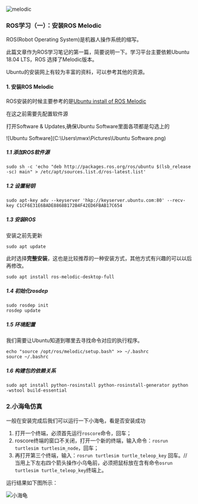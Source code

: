 ![melodic](http://wiki.ros.org/melodic?action=AttachFile&do=get&target=melodic.jpg)

### ROS学习（一）：安装ROS Melodic

ROS(Robot Operating System)是机器人操作系统的缩写。

此篇文章作为ROS学习笔记的第一篇，简要说明一下。学习平台主要依赖Ubuntu 18.04 LTS，ROS 选择了Melodic版本。

Ubuntu的安装网上有较为丰富的资料，可以参考其他的资源。

#### 1. 安装ROS Melodic

ROS安装的时候主要参考的是[Ubuntu install of ROS Melodic ](http://wiki.ros.org/melodic/Installation/Ubuntu)

在这之前需要先配置软件源

打开Software & Updates,确保Ubuntu Software里面各项都是勾选上的

![Ubuntu Software](C:\Users\mwx\Pictures\Ubuntu Software.png)

##### 1.1 添加ROS软件源

```shell
sudo sh -c 'echo "deb http://packages.ros.org/ros/ubuntu $(lsb_release -sc) main" > /etc/apt/sources.list.d/ros-latest.list'
```

##### 1.2 设置秘钥

```shell
sudo apt-key adv --keyserver 'hkp://keyserver.ubuntu.com:80' --recv-key C1CF6E31E6BADE8868B172B4F42ED6FBAB17C654
```

##### 1.3 安装ROS

安装之前先更新

```shell
sudo apt update
```

此时选择**完整安装**，这也是比较推荐的一种安装方式，其他方式有兴趣的可以以后再修改。

```shell
sudo apt install ros-melodic-desktop-full
```

##### 1.4 初始化rosdep

```shell
sudo rosdep init
rosdep update
```

##### 1.5 环境配置

我们需要让Ubuntu知道到哪里去寻找命令对应的执行程序。

```shell
echo "source /opt/ros/melodic/setup.bash" >> ~/.bashrc
source ~/.bashrc
```

##### 1.6 构建包的依赖关系

```shell
sudo apt install python-rosinstall python-rosinstall-generator python -wstool build-essential
```

### 2.小海龟仿真

一般在安装完成后我们可以运行一下小海龟，看是否安装成功

1. 打开一个终端，必须首先运行`roscore`命令，回车；
2. roscore终端的窗口不关闭，打开一个新的终端，输入命令：`rosrun turtlesim turtlesim_node`，回车；
3. 再打开第三个终端，输入：`rosrun turtlesim turtle_teleop_key`  回车。//当用上下左右四个箭头操作小乌龟前，必须把鼠标放在含有命令`osrun turtlesim turtle_teleop_key`终端上。

运行结果如下图所示：

![小海龟](C:\Users\mwx\Pictures\小海龟.PNG)

